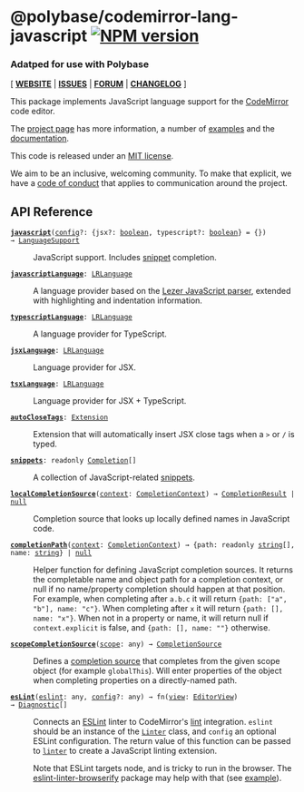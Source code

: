 <!-- NOTE: README.md is generated from src/README.md -->

# @polybase/codemirror-lang-javascript [![NPM version](https://img.shields.io/npm/v/@polybase/codemirror-lang-javascript.svg)](https://www.npmjs.org/package/@polybase/codemirror-lang-javascript)

### Adatped for use with Polybase

[ [**WEBSITE**](https://codemirror.net/6/) | [**ISSUES**](https://github.com/codemirror/dev/issues) | [**FORUM**](https://discuss.codemirror.net/c/next/) | [**CHANGELOG**](https://github.com/codemirror/lang-javascript/blob/main/CHANGELOG.md) ]

This package implements JavaScript language support for the
[CodeMirror](https://codemirror.net/6/) code editor.

The [project page](https://codemirror.net/6/) has more information, a
number of [examples](https://codemirror.net/6/examples/) and the
[documentation](https://codemirror.net/6/docs/).

This code is released under an
[MIT license](https://github.com/codemirror/lang-javascript/tree/main/LICENSE).

We aim to be an inclusive, welcoming community. To make that explicit,
we have a [code of
conduct](http://contributor-covenant.org/version/1/1/0/) that applies
to communication around the project.

## API Reference

<dl>
<dt id="user-content-javascript">
  <code><strong><a href="#user-content-javascript">javascript</a></strong>(<a id="user-content-javascript^config" href="#user-content-javascript^config">config</a>&#8288;?: {jsx&#8288;?: <a href="https://developer.mozilla.org/en-US/docs/Web/JavaScript/Reference/Global_Objects/Boolean">boolean</a>, typescript&#8288;?: <a href="https://developer.mozilla.org/en-US/docs/Web/JavaScript/Reference/Global_Objects/Boolean">boolean</a>} = {}) → <a href="https://codemirror.net/docs/ref#language.LanguageSupport">LanguageSupport</a></code></dt>

<dd><p>JavaScript support. Includes <a href="#user-content-snippets">snippet</a>
completion.</p>
</dd>
<dt id="user-content-javascriptlanguage">
  <code><strong><a href="#user-content-javascriptlanguage">javascriptLanguage</a></strong>: <a href="https://codemirror.net/docs/ref#language.LRLanguage">LRLanguage</a></code></dt>

<dd><p>A language provider based on the <a href="https://github.com/lezer-parser/javascript">Lezer JavaScript
parser</a>, extended with
highlighting and indentation information.</p>
</dd>
<dt id="user-content-typescriptlanguage">
  <code><strong><a href="#user-content-typescriptlanguage">typescriptLanguage</a></strong>: <a href="https://codemirror.net/docs/ref#language.LRLanguage">LRLanguage</a></code></dt>

<dd><p>A language provider for TypeScript.</p>
</dd>
<dt id="user-content-jsxlanguage">
  <code><strong><a href="#user-content-jsxlanguage">jsxLanguage</a></strong>: <a href="https://codemirror.net/docs/ref#language.LRLanguage">LRLanguage</a></code></dt>

<dd><p>Language provider for JSX.</p>
</dd>
<dt id="user-content-tsxlanguage">
  <code><strong><a href="#user-content-tsxlanguage">tsxLanguage</a></strong>: <a href="https://codemirror.net/docs/ref#language.LRLanguage">LRLanguage</a></code></dt>

<dd><p>Language provider for JSX + TypeScript.</p>
</dd>
<dt id="user-content-autoclosetags">
  <code><strong><a href="#user-content-autoclosetags">autoCloseTags</a></strong>: <a href="https://codemirror.net/docs/ref#state.Extension">Extension</a></code></dt>

<dd><p>Extension that will automatically insert JSX close tags when a <code>&gt;</code> or
<code>/</code> is typed.</p>
</dd>
<dt id="user-content-snippets">
  <code><strong><a href="#user-content-snippets">snippets</a></strong>: readonly <a href="https://codemirror.net/docs/ref#autocomplete.Completion">Completion</a>[]</code></dt>

<dd><p>A collection of JavaScript-related
<a href="https://codemirror.net/docs/ref/#autocomplete.snippet">snippets</a>.</p>
</dd>
<dt id="user-content-localcompletionsource">
  <code><strong><a href="#user-content-localcompletionsource">localCompletionSource</a></strong>(<a id="user-content-localcompletionsource^context" href="#user-content-localcompletionsource^context">context</a>: <a href="https://codemirror.net/docs/ref#autocomplete.CompletionContext">CompletionContext</a>) → <a href="https://codemirror.net/docs/ref#autocomplete.CompletionResult">CompletionResult</a> | <a href="https://developer.mozilla.org/en-US/docs/Web/JavaScript/Reference/Global_Objects/null">null</a></code></dt>

<dd><p>Completion source that looks up locally defined names in
JavaScript code.</p>
</dd>
<dt id="user-content-completionpath">
  <code><strong><a href="#user-content-completionpath">completionPath</a></strong>(<a id="user-content-completionpath^context" href="#user-content-completionpath^context">context</a>: <a href="https://codemirror.net/docs/ref#autocomplete.CompletionContext">CompletionContext</a>) → {path: readonly <a href="https://developer.mozilla.org/en-US/docs/Web/JavaScript/Reference/Global_Objects/String">string</a>[], name: <a href="https://developer.mozilla.org/en-US/docs/Web/JavaScript/Reference/Global_Objects/String">string</a>} | <a href="https://developer.mozilla.org/en-US/docs/Web/JavaScript/Reference/Global_Objects/null">null</a></code></dt>

<dd><p>Helper function for defining JavaScript completion sources. It
returns the completable name and object path for a completion
context, or null if no name/property completion should happen at
that position. For example, when completing after <code>a.b.c</code> it will
return <code>{path: [&quot;a&quot;, &quot;b&quot;], name: &quot;c&quot;}</code>. When completing after <code>x</code>
it will return <code>{path: [], name: &quot;x&quot;}</code>. When not in a property or
name, it will return null if <code>context.explicit</code> is false, and
<code>{path: [], name: &quot;&quot;}</code> otherwise.</p>
</dd>
<dt id="user-content-scopecompletionsource">
  <code><strong><a href="#user-content-scopecompletionsource">scopeCompletionSource</a></strong>(<a id="user-content-scopecompletionsource^scope" href="#user-content-scopecompletionsource^scope">scope</a>: any) → <a href="https://codemirror.net/docs/ref#autocomplete.CompletionSource">CompletionSource</a></code></dt>

<dd><p>Defines a <a href="https://codemirror.net/docs/ref/#autocomplete.CompletionSource">completion source</a> that
completes from the given scope object (for example <code>globalThis</code>).
Will enter properties of the object when completing properties on
a directly-named path.</p>
</dd>
<dt id="user-content-eslint">
  <code><strong><a href="#user-content-eslint">esLint</a></strong>(<a id="user-content-eslint^eslint" href="#user-content-eslint^eslint">eslint</a>: any, <a id="user-content-eslint^config" href="#user-content-eslint^config">config</a>&#8288;?: any) → fn(<a id="user-content-eslint^returns^view" href="#user-content-eslint^returns^view">view</a>: <a href="https://codemirror.net/docs/ref#view.EditorView">EditorView</a>) → <a href="https://codemirror.net/docs/ref#lint.Diagnostic">Diagnostic</a>[]</code></dt>

<dd><p>Connects an <a href="https://eslint.org/">ESLint</a> linter to CodeMirror's
<a href="https://codemirror.net/docs/ref/#lint">lint</a> integration. <code>eslint</code> should be an instance of the
<a href="https://eslint.org/docs/developer-guide/nodejs-api#linter"><code>Linter</code></a>
class, and <code>config</code> an optional ESLint configuration. The return
value of this function can be passed to <a href="https://codemirror.net/docs/ref/#lint.linter"><code>linter</code></a>
to create a JavaScript linting extension.</p>
<p>Note that ESLint targets node, and is tricky to run in the
browser. The
<a href="https://github.com/UziTech/eslint-linter-browserify">eslint-linter-browserify</a>
package may help with that (see
<a href="https://github.com/UziTech/eslint-linter-browserify/blob/master/example/script.js">example</a>).</p>
</dd>
</dl>
